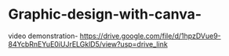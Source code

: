 # Graphic-design-with-canva-
video demonstration- https://drive.google.com/file/d/1hpzDVue9-84YcbRnEYuE0iUJrELGklD5/view?usp=drive_link
